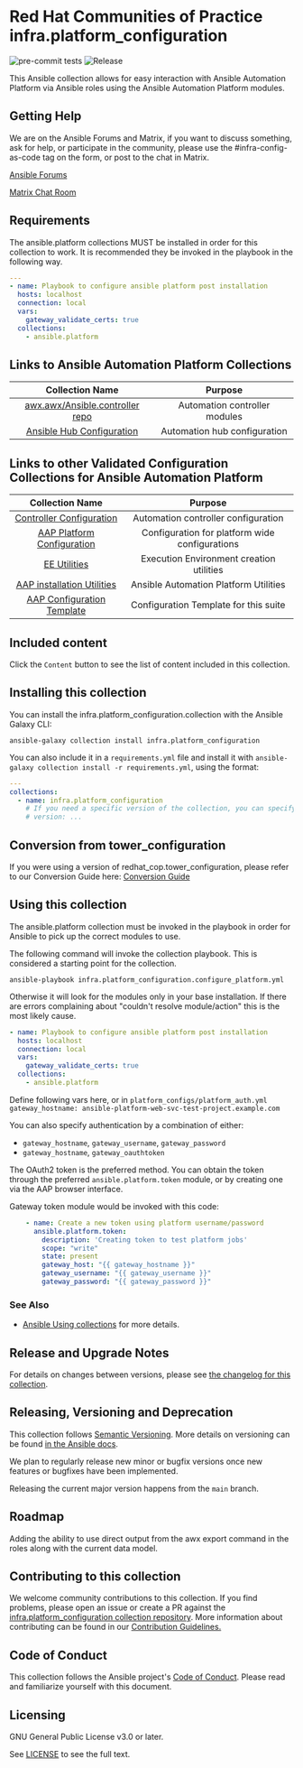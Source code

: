 # Red Hat Communities of Practice infra.platform_configuration

![pre-commit tests](https://github.com/redhat-cop/infra.platform_configuration/actions/workflows/pre-commit.yml/badge.svg)
![Release](https://github.com/redhat-cop/infra.platform_configuration/actions/workflows/release.yml/badge.svg)
<!-- Further CI badges go here as above -->

This Ansible collection allows for easy interaction with Ansible Automation Platform via Ansible roles using the Ansible Automation Platform modules.

## Getting Help

We are on the Ansible Forums and Matrix, if you want to discuss something, ask for help, or participate in the community, please use the #infra-config-as-code tag on the form, or post to the chat in Matrix.

[Ansible Forums](https://forum.ansible.com/tag/infra-config-as-code)

[Matrix Chat Room](https://matrix.to/#/#aap_config_as_code:ansible.com)

## Requirements

The ansible.platform collections MUST be installed in order for this collection to work. It is recommended they be invoked in the playbook in the following way.

```yaml
---
- name: Playbook to configure ansible platform post installation
  hosts: localhost
  connection: local
  vars:
    gateway_validate_certs: true
  collections:
    - ansible.platform
```

## Links to Ansible Automation Platform Collections

|                                      Collection Name                                         |                 Purpose                  |
|:--------------------------------------------------------------------------------------------:|:----------------------------------------:|
| [awx.awx/Ansible.controller repo](https://github.com/ansible/awx/tree/devel/awx_collection) |   Automation controller modules          |
|        [Ansible Hub Configuration](https://github.com/ansible/automation_hub_collection)     |       Automation hub configuration       |

## Links to other Validated Configuration Collections for Ansible Automation Platform

|                                      Collection Name                                       |                 Purpose                  |
|:------------------------------------------------------------------------------------------:|:----------------------------------------:|
| [Controller Configuration](https://github.com/redhat-cop/controller_configuration) |   Automation controller configuration    |
|   [AAP Platform Configuration](https://github.com/redhat-cop/infra.platform_configuration)   |  Configuration for platform wide configurations  |
|             [EE Utilities](https://github.com/redhat-cop/ee_utilities)             | Execution Environment creation utilities |
|     [AAP installation Utilities](https://github.com/redhat-cop/aap_utilities)      |  Ansible Automation Platform Utilities   |
|   [AAP Configuration Template](https://github.com/redhat-cop/aap_configuration_template)   |  Configuration Template for this suite   |



## Included content

Click the `Content` button to see the list of content included in this collection.

## Installing this collection

You can install the infra.platform_configuration.collection with the Ansible Galaxy CLI:

```console
ansible-galaxy collection install infra.platform_configuration
```

You can also include it in a `requirements.yml` file and install it with `ansible-galaxy collection install -r requirements.yml`, using the format:

```yaml
---
collections:
  - name: infra.platform_configuration
    # If you need a specific version of the collection, you can specify like this:
    # version: ...
```

## Conversion from tower_configuration

If you were using a version of redhat_cop.tower_configuration, please refer to our Conversion Guide here: [Conversion Guide](docs/CONVERSION_GUIDE.md)

## Using this collection

The ansible.platform collection must be invoked in the playbook in order for Ansible to pick up the correct modules to use.

The following command will invoke the collection playbook. This is considered a starting point for the collection.

```console
ansible-playbook infra.platform_configuration.configure_platform.yml
```

Otherwise it will look for the modules only in your base installation. If there are errors complaining about "couldn't resolve module/action" this is the most likely cause.

```yaml
- name: Playbook to configure ansible platform post installation
  hosts: localhost
  connection: local
  vars:
    gateway_validate_certs: true
  collections:
    - ansible.platform
```

Define following vars here, or in `platform_configs/platform_auth.yml`
`gateway_hostname: ansible-platform-web-svc-test-project.example.com`

You can also specify authentication by a combination of either:

- `gateway_hostname`, `gateway_username`, `gateway_password`
- `gateway_hostname`, `gateway_oauthtoken`

The OAuth2 token is the preferred method. You can obtain the token through the preferred `ansible.platform.token` module, or by creating one
via the AAP browser interface.

Gateway token module would be invoked with this code:

```yaml
    - name: Create a new token using platform username/password
      ansible.platform.token:
        description: 'Creating token to test platform jobs'
        scope: "write"
        state: present
        gateway_host: "{{ gateway_hostname }}"
        gateway_username: "{{ gateway_username }}"
        gateway_password: "{{ gateway_password }}"

```

### See Also

- [Ansible Using collections](https://docs.ansible.com/ansible/latest/user_guide/collections_using.html) for more details.

## Release and Upgrade Notes

For details on changes between versions, please see [the changelog for this collection](CHANGELOG.rst).

## Releasing, Versioning and Deprecation

This collection follows [Semantic Versioning](https://semver.org/). More details on versioning can be found [in the Ansible docs](https://docs.ansible.com/ansible/latest/dev_guide/developing_collections.html#collection-versions).

We plan to regularly release new minor or bugfix versions once new features or bugfixes have been implemented.

Releasing the current major version happens from the `main` branch.

## Roadmap

Adding the ability to use direct output from the awx export command in the roles along with the current data model.

## Contributing to this collection

We welcome community contributions to this collection. If you find problems, please open an issue or create a PR against the [infra.platform_configuration collection repository](https://github.com/redhat-cop/infra.platform_configuration).
More information about contributing can be found in our [Contribution Guidelines.](https://github.com/redhat-cop/infra.platform_configuration/blob/devel/.github/CONTRIBUTING.md)

## Code of Conduct

This collection follows the Ansible project's
[Code of Conduct](https://docs.ansible.com/ansible/latest/community/code_of_conduct.html).
Please read and familiarize yourself with this document.

## Licensing

GNU General Public License v3.0 or later.

See [LICENSE](LICENSE) to see the full text.
